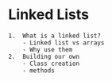 # Linked Lists
    1.  What is a linked list?
        - Linked list vs arrays
        - Why use them
    2.  Building our own
        - Class creation
        - methods
        
